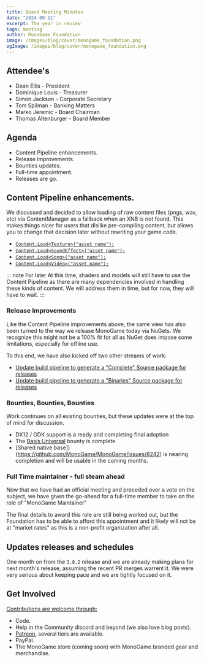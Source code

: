 ```yaml
---
title: Board Meeting Minutes
date: "2024-09-11"
excerpt: The year in review
tags: meeting
author: MonoGame Foundation
image: /images/blog/cover/monogame_foundation.png
ogImage: /images/blog/cover/monogame_foundation.png
---
```


## Attendee's

- Dean Ellis - President
- Dominique Louis - Treasurer
- Simon Jackson - Corporate Secretary
- Tom Spilman - Banking Matters
- Marko Jeremic - Board Chairman
- Thomas Altenburger - Board Member

## Agenda

- Content Pipeline enhancements.
- Release improvements.
- Bounties updates.
- Full-time appointment.
- Releases are go.

## Content Pipeline enhancements.

We discussed and decided to allow loading of raw content files (pngs, wav, etc) via ContentManager as a fallback when an XNB is not found. This makes things nicer for users that dislike pre-compiling content, but allows you to change that decision later without rewriting your game code.

- [`Content.Load<Texture>("asset name");`](https://github.com/MonoGame/MonoGame/issues/8481)
- [`Content.Load<SoundEffect>("asset name");`](https://github.com/MonoGame/MonoGame/issues/8482)
- [`Content.Load<Song>("asset name");`](https://github.com/MonoGame/MonoGame/issues/8483)
- [`Content.Load<Video>("asset name");`](https://github.com/MonoGame/MonoGame/issues/8484)

::: note For later
At this time, shaders and models will still have to use the Content Pipeline as there are many dependencies involved in handling these kinds of content.  We will address them in time, but for now, they will have to wait.
:::

### Release Improvements

Like the Content Pipeline improvements above, the same view has also been turned to the way we release MonoGame today via NuGets.  We recognize this might not be a 100% fit for all as NuGet does impose some limitations, especially for offline use.

To this end, we have also kicked off two other streams of work:

- [Update build pipeline to generate a "Complete" Source package for releases](https://github.com/MonoGame/MonoGame/issues/8485)
- [Update build pipeline to generate a "Binaries" Source package for releases](https://github.com/MonoGame/MonoGame/issues/8486)

### Bounties, Bounties, Bounties

Work continues on all existing bounties, but these updates were at the top of mind for discussion.

- DX12 / GDK support is a ready and completing final adoption
- The [Basis Universal](https://github.com/MonoGame/MonoGame/pull/8456) bounty is complete
- [Shared native base]](https://github.com/MonoGame/MonoGame/issues/8242) is nearing completion and will be usable in the coming months.

### Full Time maintainer - full steam ahead

Now that we have had an official meeting and preceded over a vote on the subject, we have given the go-ahead for a full-time member to take on the role of "MonoGame Maintainer"

The final details to award this role are still being worked out, but the Foundation has to be able to afford this appointment and it likely will not be at "market rates" as this is a non-profit organization after all.

## Updates releases and schedules

One month on from the `3.8.2` release and we are already making plans for next month's release, assuming the recent PR merges warrent it.  We were very serious about keeping pace and we are tightly focused on it.

## Get Involved

[Contributions are welcome through:](https://monogame.net/donate/)

- Code.
- Help in the Community discord and beyond (we also love blog posts).
- [Patreon](https://www.patreon.com/bePatron?u=3142012), several tiers are available.
- PayPal.
- The MonoGame store (coming soon) with MonoGame branded gear and merchandise.
